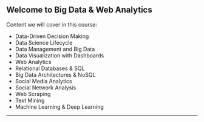## Welcome to Big Data & Web Analytics 

Content we will cover in this course:

- 	Data-Driven Decision Making
- 	Data Science Lifecycle
- 	Data Management and Big Data
- 	Data Visualization with Dashboards
- 	Web Analytics
- 	Relational Databases & SQL
- 	Big Data Architectures & NoSQL
- 	Social Media Analytics
- 	Social Network Analysis
- 	Web Scraping
- 	Text Mining
- 	Machine Learning & Deep Learning

---


<!--
**Slides**

Nr  | Topic | Slides 
-- | -- | -- 
00 | Hinweise zur Prüfungsleistung | [L01_1_case_study_stents](https://github.com/kirenz/applied-analytics/blob/main/slides/L04_1_case_study_stents.pdf) 

---

**Notebooks**

Nr | Lecture | Notebook | Link to GitHub | Colab Link 
-- | -- | -- | -- | --
02 | L01_1_case_study_stents | stents | [GitHuB](https://github.com/kirenz/modern-statistics/blob/main/01-1-stents.ipynb) | [Colab](https://colab.research.google.com/github/kirenz/modern-statistics/blob/main/01-1-stents.ipynb)
-->
